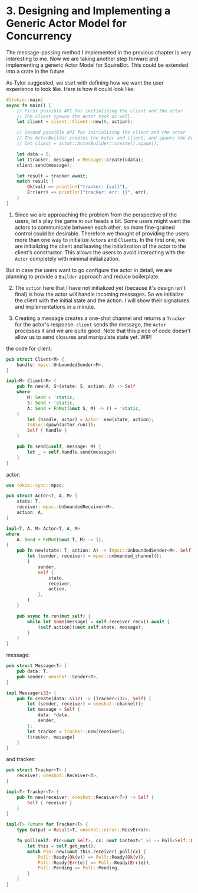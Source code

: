 # 3. Designing and Implementing a Generic Actor Model for Concurrency

The message-passing method I implemented in the previous chapter is very interesting to me. Now we are taking another step forward and implementing a generic Actor Model for SquireBot. This could be extended into a crate in the future.

As Tyler suggested, we start with defining how we want the user experience to look like.
Here is how it could look like:

```rust
#[tokio::main]
async fn main() {
    // First possible API for initializing the client and the actor
    // The client spawns the Actor task as well.
    let client = client::Client::new(0, action);

    // Second possible API for initializing the client and the actor
    // The ActorBuilder creates the Actor and client, and spawns the Actor when called.
    // let client = actor::ActorBuilder::create().spawn();

    let data = 5;
    let (tracker, message) = Message::create(&data);
    client.send(message);

    let result = tracker.await;
    match result {
        Ok(val) => println!("tracker: {val}"),
        Err(err) => println!("tracker: err: {}", err),
    }
}
```

1. Since we are approaching the problem from the perspective of the users, let's play the game in our heads a bit. Some users might want the actors to communicate between each other, so more fine-grained control could be desirable. Therefore we thought of providing the users more than one way to initialize `Actor`s and `Client`s. In the first one, we are initializing the client and leaving the initialization of the actor to the client's constructor. This allows the users to avoid interacting with the `Actor` completely with minimal initialization.

But in case the users want to go configure the actor in detail, we are planning to provide a `Builder` approach and reduce boilerplate.

2. The `action` here that I have not initialized yet (because it's design isn't final) is how the actor will handle incoming messages. So we initialize the client with the initial state and the action. I will show their signatures and implementations in a minute.

3. Creating a message creates a one-shot channel and returns a `Tracker` for the actor's response. `client` sends the message, the `Actor` processes it and we are quite good. Note that this piece of code doesn't allow us to send closures and manipulate state yet. WIP!

the code for client:

```rust
pub struct Client<M> {
    handle: mpsc::UnboundedSender<M>,
}

impl<M> Client<M> {
    pub fn new<A, S>(state: S, action: A) -> Self
    where
        M: Send + 'static,
        S: Send + 'static,
        A: Send + FnMut(&mut S, M) -> () + 'static,
    {
        let (handle, actor) = Actor::new(state, action);
        tokio::spawn(actor.run());
        Self { handle }
    }

    pub fn send(&self, message: M) {
        let _ = self.handle.send(message);
    }
}
```

actor:
```rust
use tokio::sync::mpsc;

pub struct Actor<T, A, M> {
    state: T,
    receiver: mpsc::UnboundedReceiver<M>,
    action: A,
}

impl<T, A, M> Actor<T, A, M>
where
    A: Send + FnMut(&mut T, M) -> (),
{
    pub fn new(state: T, action: A) -> (mpsc::UnboundedSender<M>, Self) {
        let (sender, receiver) = mpsc::unbounded_channel();
        (
            sender,
            Self {
                state,
                receiver,
                action,
            },
        )
    }

    pub async fn run(mut self) {
        while let Some(message) = self.receiver.recv().await {
            (self.action)(&mut self.state, message);
        }
    }
}
```

message:
```rust
pub struct Message<T> {
    pub data: T,
    pub sender: oneshot::Sender<T>,
}

impl Message<i32> {
    pub fn create(data: &i32) -> (Tracker<i32>, Self) {
        let (sender, receiver) = oneshot::channel();
        let message = Self {
            data: *data,
            sender,
        };
        let tracker = Tracker::new(receiver);
        (tracker, message)
    }
}
```

and tracker:

```rust
pub struct Tracker<T> {
    receiver: oneshot::Receiver<T>,
}

impl<T> Tracker<T> {
    pub fn new(receiver: oneshot::Receiver<T>) -> Self {
        Self { receiver }
    }
}

impl<T> Future for Tracker<T> {
    type Output = Result<T, oneshot::error::RecvError>;

    fn poll(self: Pin<&mut Self>, cx: &mut Context<'_>) -> Poll<Self::Output> {
        let this = self.get_mut();
        match Pin::new(&mut this.receiver).poll(cx) {
            Poll::Ready(Ok(v)) => Poll::Ready(Ok(v)),
            Poll::Ready(Err(e)) => Poll::Ready(Err(e)),
            Poll::Pending => Poll::Pending,
        }
    }
}
```